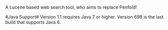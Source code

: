 A Lucene based web search tool, who aims to replace Penfold!

#Java Support#
Version 1.1 requires Java 7 or higher. Version 698 is the last build that supports Java 6.

